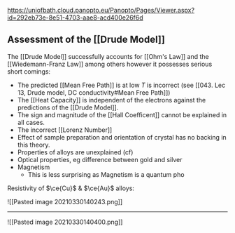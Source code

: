 https://uniofbath.cloud.panopto.eu/Panopto/Pages/Viewer.aspx?id=292eb73e-8e51-4703-aae8-acd400e26f6d

## Assessment of the [[Drude Model]]

The [[Drude Model]] successfully accounts for [[Ohm's Law]] and the [[Wiedemann-Franz Law]] among others however it possesses serious short comings:

- The predicted [[Mean Free Path]] is at low $T$ is incorrect (see [[043. Lec 13, Drude model, DC conductivity#Mean Free Path]])
- The [[Heat Capacity]] is independent of the electrons against the predictions of the [[Drude Model]].
- The sign and magnitude of the [[Hall Coefficent]] cannot be explained in all cases.
- The incorrect [[Lorenz Number]]
- Effect of sample preparation and orientation of crystal has no backing in this theory.
- Properties of alloys are unexplained (cf)
- Optical properties, eg difference between gold and silver
- Magnetism
	- This is less surprising as Magnetism is a quantum pho


Resistivity of $\ce{Cu}$ & $\ce{Au}$ alloys: 

![[Pasted image 20210330140243.png]]

---

![[Pasted image 20210330140400.png]]